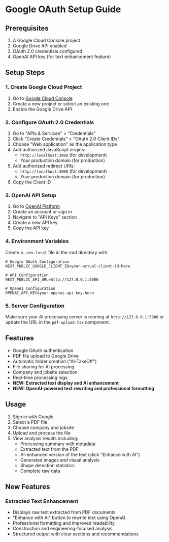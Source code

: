 # Google OAuth Setup Guide

## Prerequisites

1. A Google Cloud Console project
2. Google Drive API enabled
3. OAuth 2.0 credentials configured
4. OpenAI API key (for text enhancement feature)

## Setup Steps

### 1. Create Google Cloud Project

1. Go to [Google Cloud Console](https://console.cloud.google.com/)
2. Create a new project or select an existing one
3. Enable the Google Drive API

### 2. Configure OAuth 2.0 Credentials

1. Go to "APIs & Services" > "Credentials"
2. Click "Create Credentials" > "OAuth 2.0 Client IDs"
3. Choose "Web application" as the application type
4. Add authorized JavaScript origins:
   - `http://localhost:3000` (for development)
   - Your production domain (for production)
5. Add authorized redirect URIs:
   - `http://localhost:3000` (for development)
   - Your production domain (for production)
6. Copy the Client ID

### 3. OpenAI API Setup

1. Go to [OpenAI Platform](https://platform.openai.com/)
2. Create an account or sign in
3. Navigate to "API Keys" section
4. Create a new API key
5. Copy the API key

### 4. Environment Variables

Create a `.env.local` file in the root directory with:

```env
# Google OAuth Configuration
NEXT_PUBLIC_GOOGLE_CLIENT_ID=your-actual-client-id-here

# API Configuration
NEXT_PUBLIC_API_URL=http://127.0.0.1:5000

# OpenAI Configuration
OPENAI_API_KEY=your-openai-api-key-here
```

### 5. Server Configuration

Make sure your AI processing server is running at `http://127.0.0.1:5000` or update the URL in the `pdf-upload.tsx` component.

## Features

- Google OAuth authentication
- PDF file upload to Google Drive
- Automatic folder creation ("AI-TakeOff")
- File sharing for AI processing
- Company and jobsite selection
- Real-time processing logs
- **NEW: Extracted text display and AI enhancement**
- **NEW: OpenAI-powered text rewriting and professional formatting**

## Usage

1. Sign in with Google
2. Select a PDF file
3. Choose company and jobsite
4. Upload and process the file
5. View analysis results including:
   - Processing summary with metadata
   - Extracted text from the PDF
   - AI-enhanced version of the text (click "Enhance with AI")
   - Generated images and visual analysis
   - Shape detection statistics
   - Complete raw data

## New Features

### Extracted Text Enhancement
- Displays raw text extracted from PDF documents
- "Enhance with AI" button to rewrite text using OpenAI
- Professional formatting and improved readability
- Construction and engineering-focused analysis
- Structured output with clear sections and recommendations
